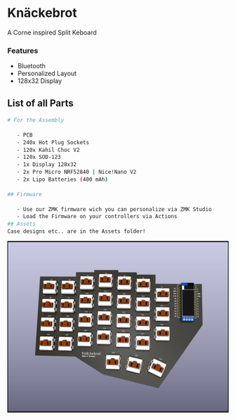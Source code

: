 # Knäckebrot

A Corne inspired Split Keboard 

### Features

- Bluetooth
- Personalized Layout
- 128x32 Display

## List of all Parts 
 ```bash
# For the Assembly

    - PCB
    - 240x Hot Plug Sockets
    - 120x Kahil Choc V2
    - 120x SOD-123
    - 1x Display 128x32
    - 2x Pro Micro NRF52840 | Nice!Nano V2
    - 2x Lipo Batteries (400 mAh)

## Firmware
    
    - Use our ZMK firmware wich you can personalize via ZMK Studio
    - Load the Firmware on your controllers via Actions
## Assets
Case designs etc.. are in the Assets folder!

```

![plot](Assets/Preview/pcb.jpg)

 